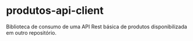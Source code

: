 # produtos-api-client
Biblioteca de consumo de uma API Rest básica de produtos disponibilizada em outro repositório. 
